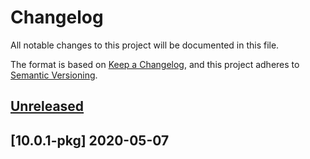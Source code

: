 # Changelog

All notable changes to this project will be documented in this file.

The format is based on [Keep a Changelog](https://keepachangelog.com/en/1.0.0/),
and this project adheres to [Semantic Versioning](https://semver.org/spec/v2.0.0.html).



## [Unreleased]

## [10.0.1-pkg] 2020-05-07



[Unreleased]: https://github.com/kopiczko/test-gh-workflows/tree/master

